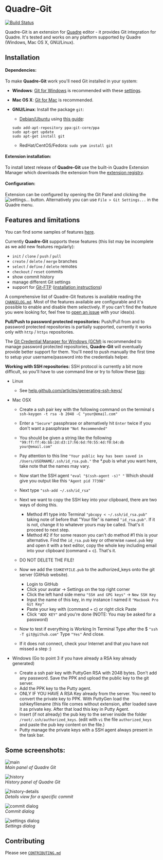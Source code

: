 # Quadre-Git

[![Build Status](https://github.com/quadre-code/quadre-git/actions/workflows/ci.yml/badge.svg)](https://github.com/quadre-code/quadre-git/actions)

Quadre-Git is an extension for [Quadre](https://github.com/quadre-code/quadre) editor - it provides Git integration for Quadre.
It's tested and works on any platform supported by Quadre (Windows, Mac OS X, GNU/Linux).

## Installation

#### Dependencies:
To make **Quadre-Git** work you'll need Git installed in your system:

- **Windows**: [Git for Windows](http://msysgit.github.io/) is recommended with these [settings](https://raw.github.com/quadre-code/quadre-git/master/screenshots/gitInstall.png).
- **Mac OS X**: [Git for Mac](http://git-scm.com/download/mac) is recommended.
- **GNU/Linux**: Install the package `git`:
   - [Debian/Ubuntu](https://launchpad.net/~git-core/+archive/ppa) using [this guide](http://askmetutorials.blogspot.com.au/2014/03/install-git-191-on-ubuntu-linuxmint.html):

   ```
   sudo add-apt-repository ppa:git-core/ppa
   sudo apt-get update
   sudo apt-get install git
   ```

   - RedHat/CentOS/Fedora: `sudo yum install git`

#### Extension installation:
To install latest release of **Quadre-Git** use the built-in Quadre Extension Manager which downloads the extension from the [extension registry](https://brackets-registry.aboutweb.com/).

#### Configuration:
Extension can be configured by opening the Git Panel and clicking the ![settings...][settingsIcon] button.
Alternatively you can use `File > Git Settings...` in the Quadre menu.

## Features and limitations

You can find some samples of features [here](docs/FEATURES.md).

Currently **Quadre-Git** supports these features (this list may be incomplete as we add new features regularly):

- `init` / `clone` / `push` / `pull`
- `create` / `delete` / `merge` branches
- `select` / `define` / `delete` remotes
- `checkout` / `reset` commits
- show commit history
- manage different Git settings
- support for [Git-FTP](http://git-ftp.github.io/git-ftp/) ([installation instructions](docs/GIT-FTP.md))

A comprehensive list of Quadre-Git features is available reading the [`CHANGELOG.md`](CHANGELOG.md).
Most of the features available are configurable and it's possible to enable and disable them selectively.
If you can't find the feature you were looking for, feel free to [open an issue](https://github.com/quadre-code/quadre-git/issues) with your idea(s).

**Pull/Push to password protected repositories:**
Push/Pull from and to password protected repositories is partially supported, currently it works only with `http` / `https` repositories.

The [Git Credential Manager for Windows (GCM)](https://github.com/Microsoft/Git-Credential-Manager-for-Windows) is recommended to manage password protected repositories, **Quadre-Git** will eventually provide better support for them.
You'll need to push manually the first time to setup your username/password into the credentials helper.

**Working with SSH repositories:**
SSH protocol is currently a bit more difficult, so you'll have to use command line or try to follow these [tips](https://github.com/zaggino/brackets-git/issues/524):

- Linux
  - See [help.github.com/articles/generating-ssh-keys/](https://help.github.com/articles/generating-ssh-keys/)

- Mac OSX
  - Create a ssh pair key with the following command on the terminal `$ ssh-keygen -t rsa -b 2048 -C "your@email.com"`
  - Enter a `"Secure"` passphrase or alternatively hit `Enter` twice if you don't want a passphrase `"Not Recommended"`
  - You should be given a string like the following `"99:ff:ff:4b:bb:2d:d3:17:h6:6d:f0:55:4d:f0:b4:db your@email.com"`
  - Pay attention to this line `"Your public key has been saved in /Users/USERNAME/.ssh/id_rsa.pub."` the *.pub is what you want here, take note that the names may vary. 
  - Now start the SSH agent `"eval "$(ssh-agent -s)" "` Which should give you output like this `"Agent pid 77398"`
  - Next type `"ssh-add ~/.ssh/id_rsa"`
  - Next we want to copy the SSH key into your clipboard, there are two ways of doing this.
    - Method #1 type into Terminal `"pbcopy < ~/.ssh/id_rsa.pub"` taking note of before that "Your file" is named `"id_rsa.pub"`. If it is not, change it to whatever yours may be called. That's it proceed to next step.  
    - Method #2 if for some reason you can't do method #1 this is your alternative. Find the `id_rsa.pub` key or otherwise `named.pub` key and open it with a text editor, copy the whole key including email into your clipboard (command + c). That's it.
  - DO NOT DELETE THE FILE!
  
  - Now we add the `SSHKEYFILE.pub` to the authorized_keys onto the git server (GitHub website).  
    - Login to GitHub
    - Click your avatar -> Settings on the top right corner
    - Click the left hand side menu `"SSH and GPG keys"` -> `New SSH Key`
    - Input the name of this key, in my instance I named it `"Macbook Pro Git Key"`
    - Paste your key with (command + c) or right click Paste
    - Click `"ADD KEY"` and you're done (NOTE: You may be asked for a password) 
      
  - Now to test if everything is Working In Terminal Type after the $ `"ssh -T git@github.com"` Type `"Yes"` And close.
  - If it does not connect, check your Internet and that you have not missed a step :)

- Windows (Go to point 3 if you have already a RSA key already generated)

  - Create a ssh pair key with PuttyGen RSA with 2048 bytes. Don't add any password. Save the PPK and upload the public key to the git server.
  - Add the PPK key to the Putty agent.
  - ONLY IF YOU HAVE A RSA Key already from the server. You need to convert the private key to PPK. With PuttyGen load the sshkeyfilename (this file comes without extension, after loaded save it as private key. After that load this key in Putty Agent.
  - Insert (if not already) the pub key to the server inside the folder `/root/.ssh/authorized_keys`. (edit with `vi` the file `authorized_keys` and paste the pub key content on the file.)
  - Putty manage the private keys with a SSH agent always present in the task bar.

## Some screenshots:

![main](screenshots/main.jpg)  
*Main panel of Quadre Git*

![history](screenshots/history.jpg)  
*History panel of Quadre Git*

![history-details](screenshots/history-details.jpg)  
*Details view for a specific commit*

![commit dialog](screenshots/commit-dialog.jpg)  
*Commit dialog*

![settings dialog](screenshots/settings-dialog.jpg)  
*Settings dialog*

## Contributing

Please see [`CONTRIBUTING.md`](CONTRIBUTING.md)


[settingsIcon]: https://cloud.githubusercontent.com/assets/5382443/2535525/c0e254b0-b58f-11e3-9be3-9024641e5a2a.png
